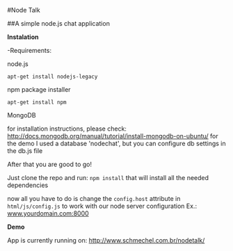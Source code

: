 #Node Talk

##A simple node.js chat application

**Instalation**

-Requirements:

node.js

`apt-get install nodejs-legacy`
 
npm package installer

`apt-get install npm`

MongoDB

for installation instructions, please check: http://docs.mongodb.org/manual/tutorial/install-mongodb-on-ubuntu/
for the demo I used a database 'nodechat', but you can configure db settings in the db.js file

After that you are good to go!

Just clone the repo and run: 
`npm install`
that will install all the needed dependencies

now all you have to do is change the `config.host` attribute in `html/js/config.js` to work with our node server configuration Ex.: www.yourdomain.com:8000

**Demo**

App is currently running on: http://www.schmechel.com.br/nodetalk/
